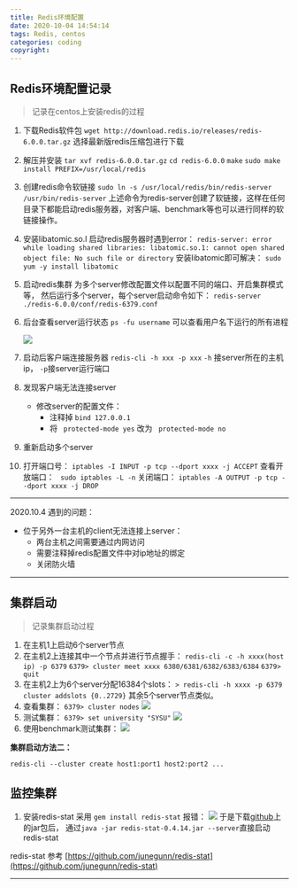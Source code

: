 ```yaml
---
title: Redis环境配置
date: 2020-10-04 14:54:14
tags: Redis, centos
categories: coding
copyright:
---
```


## Redis环境配置记录

> 记录在centos上安装redis的过程


1. 下载Redis软件包
   ` wget http://download.redis.io/releases/redis-6.0.0.tar.gz `
   选择最新版redis压缩包进行下载

2. 解压并安装
   ` tar xvf redis-6.0.0.tar.gz `
   ` cd redis-6.0.0 `
   ` make `
   ` sudo make install PREFIX=/usr/local/redis `

3. 创建redis命令软链接
   ` sudo ln -s /usr/local/redis/bin/redis-server /usr/bin/redis-server `
   上述命令为redis-server创建了软链接，这样在任何目录下都能启动redis服务器，对客户端、benchmark等也可以进行同样的软链接操作。

4. 安装libatomic.so.l
   启动redis服务器时遇到error：
   ` redis-server: error while loading shared libraries: libatomic.so.1: cannot open shared object file: No such file or directory `
   安装libatomic即可解决：
   ` sudo yum -y install libatomic `

5. 启动redis集群
   为多个server修改配置文件以配置不同的端口、开启集群模式等，
   然后运行多个server，每个server启动命令如下：
   ` redis-server ./redis-6.0.0/conf/redis-6379.conf `

6. 后台查看server运行状态
   ` ps -fu username ` 可以查看用户名下运行的所有进程

   ![](Redis环境配置/ps-result.png)

7. 启动后客户端连接服务器
   ` redis-cli -h xxx -p xxx `
   ` -h ` 接server所在的主机ip， ` -p `接server运行端口

8. 发现客户端无法连接server
   - 修改server的配置文件：
     - 注释掉 `bind 127.0.0.1` 
     - 将 ` protected-mode yes` 改为 ` protected-mode no`

9. 重新启动多个server

10. 打开端口号：
    ` iptables -I INPUT -p tcp --dport xxxx -j ACCEPT `
    查看开放端口：
    `  sudo iptables -L -n `
    关闭端口：
    ` iptables -A OUTPUT -p tcp --dport xxxx -j DROP `

----
2020.10.4 遇到的问题：

- 位于另外一台主机的client无法连接上server：
  - 两台主机之间需要通过内网访问
  - 需要注释掉redis配置文件中对ip地址的绑定
  - 关闭防火墙
-----

## 集群启动

> 记录集群启动过程

1. 在主机1上启动6个server节点
2. 在主机2上连接其中一个节点并进行节点握手：
   ` redis-cli -c -h xxxx(host ip) -p 6379 `
   ` 6379> cluster meet xxxx 6380/6381/6382/6383/6384 `
   ` 6379> quit `
3. 在主机2上为6个server分配16384个slots：
   ` > redis-cli -h xxxx -p 6379 cluster addslots {0..2729} `
   其余5个server节点类似。
4. 查看集群：
   ` 6379> cluster nodes `
   ![](Redis环境配置/cluster-nodes.png)
5. 测试集群：
   ` 6379> set university "SYSU" `
   ![](Redis环境配置/test-set.jpg)
6. 使用benchmark测试集群：
   ![](Redis环境配置/test-benchmark.png)

**集群启动方法二：**

` redis-cli --cluster create host1:port1 host2:port2 ... `

## 监控集群

1. 安装redis-stat
   采用 ` gem install redis-stat ` 报错：
   ![](./Redis环境配置/gem-redisstat-error.png)
   于是下载[github](https://github.com/junegunn/redis-stat/releases)上的jar包后，
   通过` java -jar redis-stat-0.4.14.jar --server `直接启动redis-stat

redis-stat 参考 [https://github.com/junegunn/redis-stat](https://github.com/junegunn/redis-stat)

----

